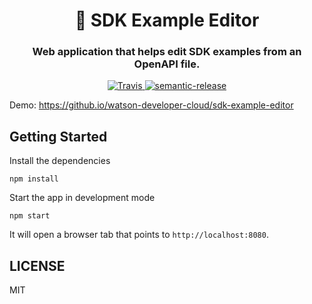 <h1 align="center" style="border-bottom: none;">📝 SDK Example Editor</h1>
<h3 align="center">Web application that helps edit SDK examples from an OpenAPI file.</h3>
<p align="center">
  <a href="https://travis-ci.org/watson-developer-cloud/sdk-example-editor">
    <img alt="Travis" src="https://travis-ci.org/watson-developer-cloud/sdk-example-editor.svg?branch=master">
  </a>
  <a href="#badge">
    <img alt="semantic-release" src="https://img.shields.io/badge/%20%20%F0%9F%93%A6%F0%9F%9A%80-semantic--release-e10079.svg">
  </a>
</p>
</p>

Demo: https://github.io/watson-developer-cloud/sdk-example-editor


## Getting Started

Install the dependencies
```
npm install
```

Start the app in development mode
```
npm start
```
It will open a browser tab that points to `http://localhost:8080`.

## LICENSE
MIT